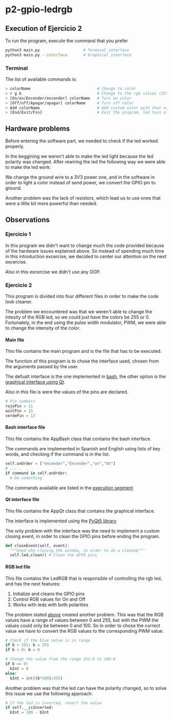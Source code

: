 # p2-gpio-ledrgb
## Execution of Ejercicio 2
To run the program, execute the command that you prefer
```bash
python3 main.py                   # Terminal interface
python3 main.py --interface       # Graphical interface
```
### Terminal
The list of available commands is:
```bash
> colorName                             # Change to color
> r g b                                 # Change to the rgb values (255-0) input
> [On/on/Encender/encender] colorName   # Turn on color
> [Off/off/Apagar/apagar] colorName     # Turn off color
> Add colorName                         # Add custom color with that name
> [End/Exit/Fin]                        # Exit the program, led turn off
```

## Hardware problems
Before entering the software part, we needed to check if the led worked properly. 

In the beggining we weren't able to make the led light because the led polarity was changed. After rewiring the led the following way we were able to make the led work:

We change the ground wire to a 3V3 power one, and in the software in order to light a color instead of send power, we convert the GPIO pin to ground.

Another problem was the lack of resistors, which lead us to use ones that were a little bit more powerful than needed.

## Observations

### Ejercicio 1
In this program we didn't want to change much the code provided because of the hardware issues explained above. So instead of spending much time in this introduction excercise, we decided to center our attention on the next excercise.

Also in this excercise we didn't use any OOP.

### Ejercicio 2
This program is divided into four different files in order to make the code look cleaner.

The problem we encountered was that we weren't able to change the intesity of the RGB led, so we could just have the colors be 255 or 0. Fortunately, in the end using the pulse width modulator, PWM, we were able to change the intensity of the color.

#### Main file
This file contains the main program and is the file that has to be executed.

The function of this program is to chose the interface used, chosen from the arguments passed by the user.

The defualt interface is the one implemented in [bash](#bash-interface-file), the other option is the [graphical interface using Qt](#bash-interface-file).

Also in this file is were the values of the pins are declared.
```python
# Pin numbers
rojoPin = 11
azulPin = 15
verdePin = 13
```

#### Bash interface file
This file contains the AppBash class that contains the bash interface.

The commands are implemented in Spanish and English using lists of key words, and checking if the command is in the list.
```python
self.onOrder = ["encender","Encender","on","On"]
# .....
if command in self.onOrder:
  # Do something
```

The commands available are listed in the [execution segment](#terminal)

#### Qt interface file
This file contains the AppQt class that contains the graphical interface.

The interface is implemented using the [PyQt5 library](https://pypi.org/project/PyQt5/)

The only problem with the interface was the need to implement a custom closing event, in order to clean the GPIO pins before ending the program.
```python
def closeEvent(self, event):
  """Used whe closing the window, in order to do a cleanup"""
  self.led.clean() # Clean the GPIO pins
```

#### RGB led file
This file contains the LedRGB that is responsible of controlling the rgb led, and has the next features:

1. Initialize and cleans the GPIO pins
2. Control RGB values for On and Off
3. Works with leds with both polarities

The problem stated [above](#ejercicio-2) created another problem. This was that the RGB values have a range of values between 0 and 255, but with the PWM the values could only be between 0 and 100. So in order to chose the correct value
we have to convert the RGB values to the corresponding PWM value.
```python
# Check if the blue value is in range
if b > 255: b = 255
if b < 0: b = 0

# Change the value from the range 255-0 to 100-0
if b == 0:
  bInt = 0
else:
  bInt = int((b*100)/255)
```

Another problem was that the led can have the polarity changed, so to solve this issue we use the following approach:
```python
# If the led is inverted, revert the value
if self.__isInverted:
  bInt = 100 - bInt 
```
